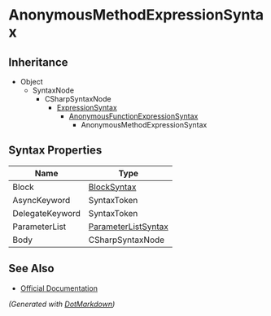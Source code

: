 # AnonymousMethodExpressionSyntax

## Inheritance

* Object
  * SyntaxNode
    * CSharpSyntaxNode
      * [ExpressionSyntax](ExpressionSyntax.md)
        * [AnonymousFunctionExpressionSyntax](AnonymousFunctionExpressionSyntax.md)
          * AnonymousMethodExpressionSyntax

## Syntax Properties

| Name            | Type                                          |
| --------------- | --------------------------------------------- |
| Block           | [BlockSyntax](BlockSyntax.md)                 |
| AsyncKeyword    | SyntaxToken                                   |
| DelegateKeyword | SyntaxToken                                   |
| ParameterList   | [ParameterListSyntax](ParameterListSyntax.md) |
| Body            | CSharpSyntaxNode                              |

## See Also

* [Official Documentation](https://docs.microsoft.com/en-us/dotnet/api/microsoft.codeanalysis.csharp.syntax.anonymousmethodexpressionsyntax)


*\(Generated with [DotMarkdown](http://github.com/JosefPihrt/DotMarkdown)\)*